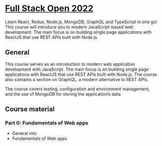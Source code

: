 # [Full Stack Open 2022](https://fullstackopen.com/en/ 'Full Stack Open 2022 Homepage')

Learn React, Redux, Node.js, MongoDB, GraphQL and TypeScript in one go! This course will introduce you to modern JavaScript-based web development. The main focus is on building single page applications with ReactJS that use REST APIs built with Node.js.

## General

This course serves as an introduction to modern web application development with JavaScript. The main focus is on building single page applications with ReactJS that use REST APIs built with Node.js. The course also contains a section on GraphQL, a modern alternative to REST APIs.

The course covers testing, configuration and environment management, and the use of MongoDB for storing the application’s data.

## Course material

### Part 0: Fundamentals of Web apps

- General info
- Fundamentals of Web apps
